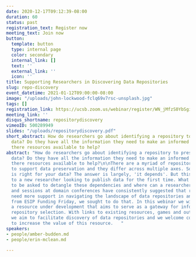 ```yaml
---
date: 2020-12-17T09:12:39-08:00
duration: 60
status: past
registration_text: Register now
meeting_text: Join now
button:
  template: button
  type: internal page
  color: secondary
  internal_link: []
  text: ''
  external_link: ''
  icon: ''
title: Supporting Researchers in Discovering Data Repositories
slug: repo-discovery
event_datetime: 2021-01-12T09:00:00-08:00
image: "/uploads/john-lockwood-fclq69v7rsc-unsplash.jpg"
tags: []
registration_link: https://ucsb.zoom.us/webinar/register/WN_jMfzS0YbSgibcQT3btj4-A
meeting_link: ''
disqus_shortname: repositorydiscovery
vimeoID: 500289949
slides: "/uploads/repositorydiscovery.pdf"
short_abstract: How do researchers go about identifying a repository to preserve their
  data? Do they have all the information they need to make an informed decision? Are
  there resources available to help?
abstract: "How do researchers go about identifying a repository to preserve their
  data? Do they have all the information they need to make an informed decision? Are
  there resources available to help?\n\nThere are a myriad of repositories available
  to support data preservation and they differ across multiple axes. So which one
  is right for your data? The answer is largely, 'it depends'. But this can be frustrating
  to a new researcher looking to publish data for the first time. What questions need
  to be asked to detangle these dependencies and where can a researcher go for answers?\n\nConversations
  and sessions at domain conferences have consistently suggested that researchers
  need more support in navigating the landscape of data repositories and with support
  from ESIP Funding Friday, we sought to do that. In this webinar we will introduce
  a resource under development that aims to serve as a gateway for information about
  repository selection. With links to existing resources, games and outreach materials,
  we aim to facilitate discovery of data repositories and we welcome contributions
  to increase the value of this resource.   "
speakers:
- people/amber-budden.md
- people/erin-mclean.md

---
```

